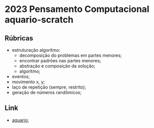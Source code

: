 # 2023 Pensamento Computacional aquario-scratch

## Rúbricas
* estruturação algorítmo:
  * decomposição do problemas em partes menores;
  * encontrar padrões nas partes menores;
  * abstração e composição da solução;
  * algorítmo;
* eventos;
* movimento x, y;
* laço de repetição (sempre, restrito);
* geração de números randômicos;

## Link 

* [aquario](https://scratch.mit.edu/projects/873831222);

